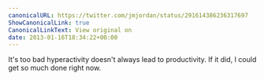 ```yaml
---
canonicalURL: https://twitter.com/jmjordan/status/291614386236317697
ShowCanonicalLink: true
CanonicalLinkText: View original on
date: 2013-01-16T18:34:22+00:00
---
```

It's too bad hyperactivity doesn't always lead to productivity. If it did, I could get so much done right now.